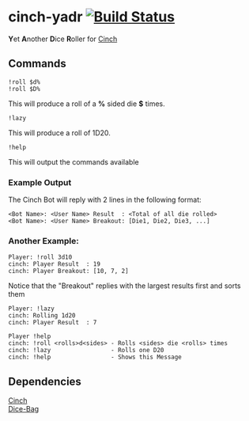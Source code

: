 # cinch-yadr [![Build Status](https://travis-ci.org/bbourqu/cinch-yadr.svg?branch=master)](https://travis-ci.org/bbourqu/cinch-yadr)
**Y**et **A**nother **D**ice **R**oller for [Cinch][cinchrb]

## Commands
```
!roll $d%
!roll $D%
```
This will produce a roll of a **%** sided die **$** times.

```
!lazy
```
This will produce a roll of 1D20.

```
!help
```
This will output the commands available

### Example Output
The Cinch Bot will reply with 2 lines in the following format:
```
<Bot Name>: <User Name> Result  : <Total of all die rolled>
<Bot Name>: <User Name> Breakout: [Die1, Die2, Die3, ...]
```

### Another Example:
```
Player: !roll 3d10
cinch: Player Result  : 19
cinch: Player Breakout: [10, 7, 2]
```
Notice that the "Breakout" replies with the largest results first and sorts them

```
Player: !lazy
cinch: Rolling 1d20
cinch: Player Result  : 7
```

```
Player !help
cinch: !roll <rolls>d<sides> - Rolls <sides> die <rolls> times
cinch: !lazy                 - Rolls one D20
cinch: !help                 - Shows this Message
```

## Dependencies
[Cinch][cinchrb]  
[Dice-Bag][dicelib]  

[cinchrb]: https://github.com/cinchrb/cinch
[dicelib]: https://github.com/syntruth/Dice-Bag
